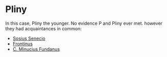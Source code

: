 # Pliny 

In this case, Pliny the younger. No evidence P and Pliny ever met. however they had acquaintances in common:

* [Sosius Senecio](Sosius.md)
* [Frontinus](Frontinus.md)
* [C. Minucius Fundanus](Fundanus.md)